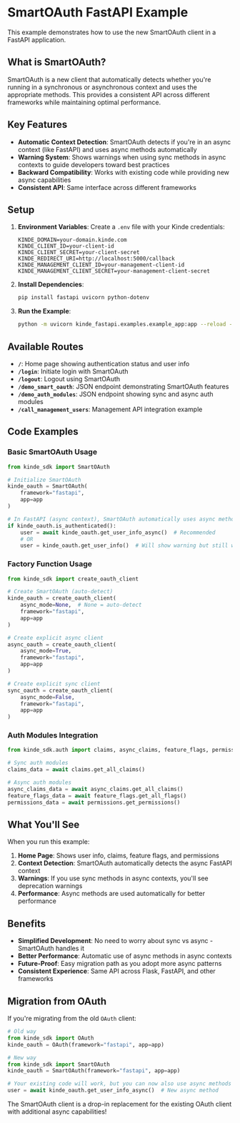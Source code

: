 # SmartOAuth FastAPI Example

This example demonstrates how to use the new SmartOAuth client in a FastAPI application.

## What is SmartOAuth?

SmartOAuth is a new client that automatically detects whether you're running in a synchronous or asynchronous context and uses the appropriate methods. This provides a consistent API across different frameworks while maintaining optimal performance.

## Key Features

- **Automatic Context Detection**: SmartOAuth detects if you're in an async context (like FastAPI) and uses async methods automatically
- **Warning System**: Shows warnings when using sync methods in async contexts to guide developers toward best practices
- **Backward Compatibility**: Works with existing code while providing new async capabilities
- **Consistent API**: Same interface across different frameworks

## Setup

1. **Environment Variables**: Create a `.env` file with your Kinde credentials:
   ```env
   KINDE_DOMAIN=your-domain.kinde.com
   KINDE_CLIENT_ID=your-client-id
   KINDE_CLIENT_SECRET=your-client-secret
   KINDE_REDIRECT_URI=http://localhost:5000/callback
   KINDE_MANAGEMENT_CLIENT_ID=your-management-client-id
   KINDE_MANAGEMENT_CLIENT_SECRET=your-management-client-secret
   ```

2. **Install Dependencies**:
   ```bash
   pip install fastapi uvicorn python-dotenv
   ```

3. **Run the Example**:
   ```bash
   python -m uvicorn kinde_fastapi.examples.example_app:app --reload --port 5000
   ```

## Available Routes

- **`/`**: Home page showing authentication status and user info
- **`/login`**: Initiate login with SmartOAuth
- **`/logout`**: Logout using SmartOAuth
- **`/demo_smart_oauth`**: JSON endpoint demonstrating SmartOAuth features
- **`/demo_auth_modules`**: JSON endpoint showing sync and async auth modules
- **`/call_management_users`**: Management API integration example

## Code Examples

### Basic SmartOAuth Usage

```python
from kinde_sdk import SmartOAuth

# Initialize SmartOAuth
kinde_oauth = SmartOAuth(
    framework="fastapi",
    app=app
)

# In FastAPI (async context), SmartOAuth automatically uses async methods
if kinde_oauth.is_authenticated():
    user = await kinde_oauth.get_user_info_async()  # Recommended
    # OR
    user = kinde_oauth.get_user_info()  # Will show warning but still work
```

### Factory Function Usage

```python
from kinde_sdk import create_oauth_client

# Create SmartOAuth (auto-detect)
kinde_oauth = create_oauth_client(
    async_mode=None,  # None = auto-detect
    framework="fastapi",
    app=app
)

# Create explicit async client
async_oauth = create_oauth_client(
    async_mode=True,
    framework="fastapi",
    app=app
)

# Create explicit sync client
sync_oauth = create_oauth_client(
    async_mode=False,
    framework="fastapi",
    app=app
)
```

### Auth Modules Integration

```python
from kinde_sdk.auth import claims, async_claims, feature_flags, permissions

# Sync auth modules
claims_data = await claims.get_all_claims()

# Async auth modules
async_claims_data = await async_claims.get_all_claims()
feature_flags_data = await feature_flags.get_all_flags()
permissions_data = await permissions.get_permissions()
```

## What You'll See

When you run this example:

1. **Home Page**: Shows user info, claims, feature flags, and permissions
2. **Context Detection**: SmartOAuth automatically detects the async FastAPI context
3. **Warnings**: If you use sync methods in async contexts, you'll see deprecation warnings
4. **Performance**: Async methods are used automatically for better performance

## Benefits

- **Simplified Development**: No need to worry about sync vs async - SmartOAuth handles it
- **Better Performance**: Automatic use of async methods in async contexts
- **Future-Proof**: Easy migration path as you adopt more async patterns
- **Consistent Experience**: Same API across Flask, FastAPI, and other frameworks

## Migration from OAuth

If you're migrating from the old `OAuth` client:

```python
# Old way
from kinde_sdk import OAuth
kinde_oauth = OAuth(framework="fastapi", app=app)

# New way
from kinde_sdk import SmartOAuth
kinde_oauth = SmartOAuth(framework="fastapi", app=app)

# Your existing code will work, but you can now also use async methods
user = await kinde_oauth.get_user_info_async()  # New async method
```

The SmartOAuth client is a drop-in replacement for the existing OAuth client with additional async capabilities!

